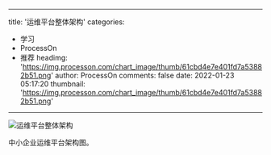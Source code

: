 
---
title: '运维平台整体架构'
categories: 
 - 学习
 - ProcessOn
 - 推荐
headimg: 'https://img.processon.com/chart_image/thumb/61cbd4e7e401fd7a53882b51.png'
author: ProcessOn
comments: false
date: 2022-01-23 05:17:20
thumbnail: 'https://img.processon.com/chart_image/thumb/61cbd4e7e401fd7a53882b51.png'
---

<div>   
<img class="thumb" alt="运维平台整体架构" src="https://img.processon.com/chart_image/thumb/61cbd4e7e401fd7a53882b51.png" referrerpolicy="no-referrer">
<p>中小企业运维平台架构图。</p>  
</div>
            